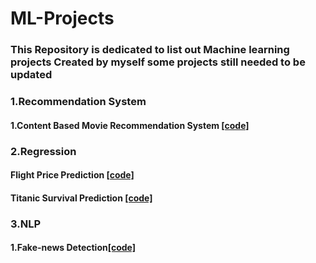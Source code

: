 # ML-Projects
### This Repository is dedicated  to  list out Machine learning  projects Created by myself some projects still needed to be updated

### 1.Recommendation System 
####  1.Content Based Movie Recommendation System [[code]](https://github.com/SandhiyaKumar-18/Content-Based-Movie-Recommendation-System)

### 2.Regression
####  Flight Price Prediction [[code]](https://github.com/SandhiyaKumar-18/Flight-Price-prediction)
####  Titanic Survival Prediction [[code]](https://github.com/SandhiyaKumar-18/Titanic-Prediction)
### 3.NLP
####  1.Fake-news Detection[[code]](https://github.com/SandhiyaKumar-18/Fake-News-Detection)
#### 
